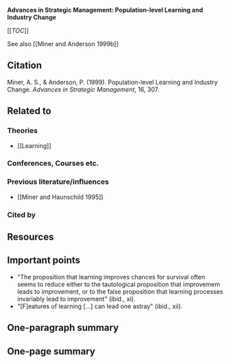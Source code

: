 **Advances in Strategic Management: Population-level Learning and Industry Change**

[[_TOC_]]

See also [[Miner and Anderson 1999b]]

## Citation
Miner, A. S., & Anderson, P. (1999). Population-level Learning and Industry Change. *Advances in Strategic Management*, 16, 307.

## Related to

### Theories
* [[Learning]]

### Conferences, Courses etc.

### Previous literature/influences
* [[Miner and Haunschild 1995]]

### Cited by

## Resources

## Important points
* "The proposition that learning improves chances for survival often seems to reduce either to the tautological proposition that improvemem leads to improvement, or to the false proposition that learning processes invariably lead to improvement" (ibid., xi).
* "[F]eatures of learning [...] can lead one astray" (ibid., xii).

## One-paragraph summary

## One-page summary
